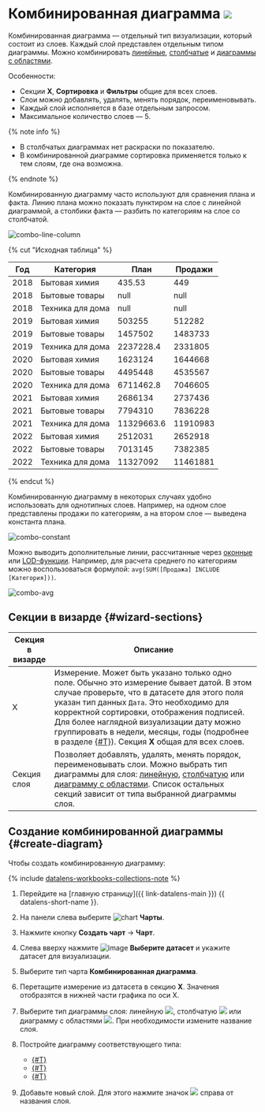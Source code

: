 # Комбинированная диаграмма ![](../../_assets/datalens/combined.svg)

Комбинированная диаграмма — отдельный тип визуализации, который состоит из слоев. Каждый слой представлен отдельным типом диаграммы. Можно комбинировать [линейные](line-chart.md), [столбчатые](column-chart.md) и [диаграммы с областями](area-chart.md).

Особенности:

* Секции **Х**, **Сортировка** и **Фильтры** общие для всех слоев.
* Слои можно добавлять, удалять, менять порядок, переименовывать.
* Каждый слой исполняется в базе отдельным запросом.
* Максимальное количество слоев — 5.

{% note info %}

* В столбчатых диаграммах нет раскраски по показателю.
* В комбинированной диаграмме сортировка применяется только к тем слоям, где она возможна.

{% endnote %}

Комбинированную диаграмму часто используют для сравнения плана и факта. Линию плана можно показать пунктиром на слое с линейной диаграммой, а столбики факта — разбить по категориям на слое со столбчатой.

![combo-line-column](../../_assets/datalens/visualization-ref/combined-chart/combo-line-column.png)

{% cut "Исходная таблица" %}

|Год|Категория|План|Продажи|
|-----|-----|-----|-----|
|2018|Бытовая химия|435.53|449|
|2018|Бытовые товары|null|null|
|2018|Техника для дома|null|null|
|2019|Бытовая химия|503255|512282|
|2019|Бытовые товары|1457502|1483733|
|2019|Техника для дома|2237228.4|2331805|
|2020|Бытовая химия|1623124|1644668|
|2020|Бытовые товары|4495448|4535567|
|2020|Техника для дома|6711462.8|7046605|
|2021|Бытовая химия|2686134|2737436|
|2021|Бытовые товары|7794310|7836228|
|2021|Техника для дома|11329663.6|11910983|
|2022|Бытовая химия|2512031|2652918|
|2022|Бытовые товары|7013145|7382385|
|2022|Техника для дома|11327092|11461881|

{% endcut %}

Комбинированную диаграмму в некоторых случаях удобно использовать для однотипных слоев. Например, на одном слое представлены продажи по категориям, а на втором слое — выведена константа плана.

![combo-constant](../../_assets/datalens/visualization-ref/combined-chart/combo-constant.png)

Можно выводить дополнительные линии, рассчитанные через [оконные](../../datalens/function-ref/window-functions.md) или [LOD-функции](../../datalens/function-ref/aggregation-functions.md#syntax-lod). Например, для расчета среднего по категориям можно воспользоваться формулой: `avg(SUM([Продажа] INCLUDE [Категория]))`.

![combo-avg](../../_assets/datalens/visualization-ref/combined-chart/combo-avg.png)

## Секции в визарде {#wizard-sections}

Секция<br/> в визарде| Описание
----- | ----
X | Измерение. Может быть указано только одно поле. Обычно это измерение бывает датой. В этом случае проверьте, что в датасете для этого поля указан тип данных `Дата`. Это необходимо для корректной сортировки, отображения подписей. Для более наглядной визуализации дату можно группировать в недели, месяцы, годы (подробнее в разделе [{#T}](../concepts/chart/settings.md#field-settings)). Секция **Х** общая для всех слоев.
Секция слоя | Позволяет добавлять, удалять, менять порядок, переименовывать слои. Можно выбрать тип диаграммы для слоя: [линейную](line-chart.md), [столбчатую](column-chart.md) или [диаграмму с областями](area-chart.md). Список остальных секций зависит от типа выбранной диаграммы слоя.

## Создание комбинированной диаграммы {#create-diagram}

Чтобы создать комбинированную диаграмму:


{% include [datalens-workbooks-collections-note](../../_includes/datalens/operations/datalens-workbooks-collections-note-step4.md) %}


1. Перейдите на [главную страницу]({{ link-datalens-main }}) {{ datalens-short-name }}.
1. На панели слева выберите ![chart](../../_assets/console-icons/chart-column.svg) **Чарты**.
1. Нажмите кнопку **Создать чарт** → **Чарт**.
1. Слева вверху нажмите ![image](../../_assets/console-icons/circles-intersection.svg) **Выберите датасет** и укажите датасет для визуализации.
1. Выберите тип чарта **Комбинированная диаграмма**.
1. Перетащите измерение из датасета в секцию **X**. Значения отобразятся в нижней части графика по оси X.
1. Выберите тип диаграммы слоя: линейную ![](../../_assets/datalens/line.svg), столбчатую ![](../../_assets/datalens/column.svg) или диаграмму с областями ![](../../_assets/datalens/area.svg). При необходимости измените название слоя.
1. Постройте диаграмму соответствующего типа:

   * [{#T}](line-chart.md#create-diagram)
   * [{#T}](column-chart.md#create-diagram)
   * [{#T}](area-chart.md#create-diagram)

1. Добавьте новый слой. Для этого нажмите значок ![](../../_assets/console-icons/plus.svg) справа от названия слоя.
